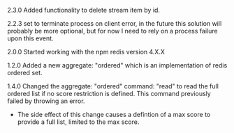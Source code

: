 2.3.0
Added functionality to delete stream item by id.

2.2.3
set to terminate process on client error, in the future this solution will probably be more optional, but for now I need to rely on a process failure upon this event.

2.0.0
Started working with the npm redis version 4.X.X

1.2.0
Added a new aggregate: "ordered" which is an implementation of redis ordered set.

1.4.0
Changed the aggregate: "ordered" command: "read" to read the full ordered list if no score restriction is defined. This command previously failed by throwing an error.
- The side effect of this change causes a defintion of a max score to provide a full list, limited to the max score.
